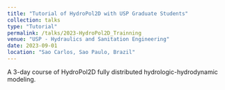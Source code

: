 ```yaml
---
title: "Tutorial of HydroPol2D with USP Graduate Students"
collection: talks
type: "Tutorial"
permalink: /talks/2023-HydroPol2D_Trainning
venue: "USP - Hydraulics and Sanitation Engineering"
date: 2023-09-01
location: "Sao Carlos, Sao Paulo, Brazil"
---
```

A 3-day course of HydroPol2D fully distributed hydrologic-hydrodynamic modeling.
